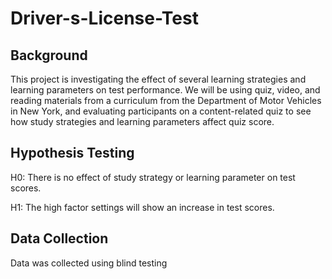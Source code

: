 # Driver-s-License-Test

## Background

This project is investigating the effect of several learning strategies and learning
parameters on test performance. We will be using quiz, video, and reading materials
from a curriculum from the Department of Motor Vehicles in New York, and evaluating
participants on a content-related quiz to see how study strategies and learning
parameters affect quiz score.

## Hypothesis Testing

H0: There is no effect of study strategy or learning parameter on test scores.

H1: The high factor settings will show an increase in test scores.

## Data Collection

Data was collected using blind testing

